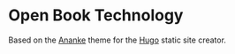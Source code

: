 # Open Book Technology


Based on the [Ananke](https://github.com/budparr/gohugo-theme-ananke) theme for the [Hugo](https://gohugo.io/) static site creator.

